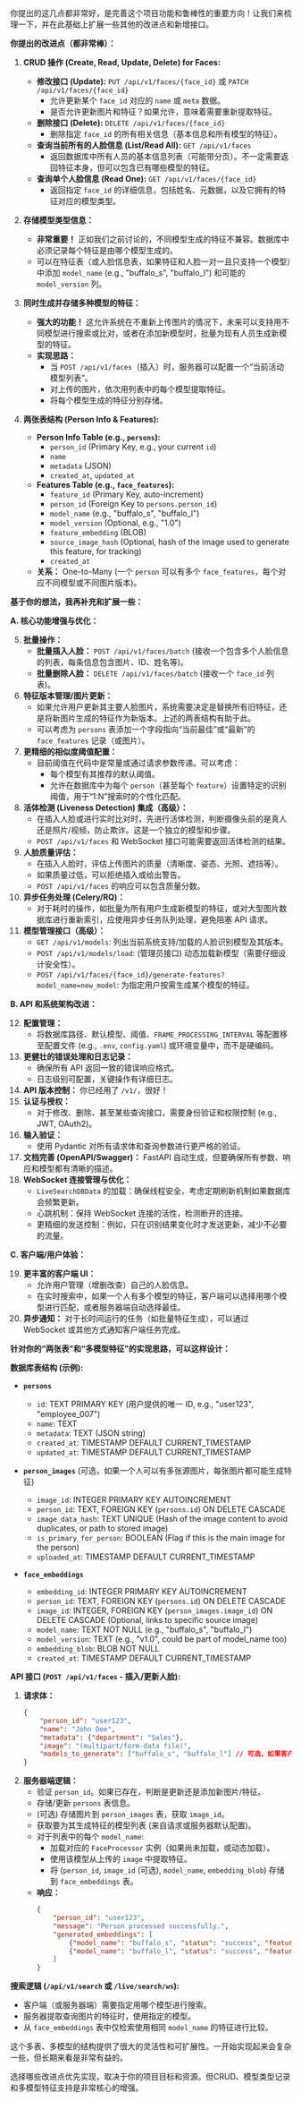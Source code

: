 你提出的这几点都非常好，是完善这个项目功能和鲁棒性的重要方向！让我们来梳理一下，并在此基础上扩展一些其他的改进点和新增接口。

**你提出的改进点（都非常棒）：**

1.  **CRUD 操作 (Create, Read, Update, Delete) for Faces:**
    *   **修改接口 (Update):** `PUT /api/v1/faces/{face_id}` 或 `PATCH /api/v1/faces/{face_id}`
        *   允许更新某个 `face_id` 对应的 `name` 或 `meta` 数据。
        *   是否允许更新图片和特征？如果允许，意味着需要重新提取特征。
    *   **删除接口 (Delete):** `DELETE /api/v1/faces/{face_id}`
        *   删除指定 `face_id` 的所有相关信息（基本信息和所有模型的特征）。
    *   **查询当前所有的人脸信息 (List/Read All):** `GET /api/v1/faces`
        *   返回数据库中所有人员的基本信息列表（可能带分页）。不一定需要返回特征本身，但可以包含已有哪些模型的特征。
    *   **查询单个人脸信息 (Read One):** `GET /api/v1/faces/{face_id}`
        *   返回指定 `face_id` 的详细信息，包括姓名、元数据，以及它拥有的特征对应的模型类型。

2.  **存储模型类型信息：**
    *   **非常重要！** 正如我们之前讨论的，不同模型生成的特征不兼容。数据库中必须记录每个特征是由哪个模型生成的。
    *   可以在特征表（或人脸信息表，如果特征和人脸一对一且只支持一个模型）中添加 `model_name` (e.g., "buffalo_s", "buffalo_l") 和可能的 `model_version` 列。

3.  **同时生成并存储多种模型的特征：**
    *   **强大的功能！** 这允许系统在不重新上传图片的情况下，未来可以支持用不同模型进行搜索或比对，或者在添加新模型时，批量为现有人员生成新模型的特征。
    *   **实现思路：**
        *   当 `POST /api/v1/faces`（插入）时，服务器可以配置一个“当前活动模型列表”。
        *   对上传的图片，依次用列表中的每个模型提取特征。
        *   将每个模型生成的特征分别存储。

4.  **两张表结构 (Person Info & Features):**
    *   **Person Info Table (e.g., `persons`):**
        *   `person_id` (Primary Key, e.g., your current `id`)
        *   `name`
        *   `metadata` (JSON)
        *   `created_at`, `updated_at`
    *   **Features Table (e.g., `face_features`):**
        *   `feature_id` (Primary Key, auto-increment)
        *   `person_id` (Foreign Key to `persons.person_id`)
        *   `model_name` (e.g., "buffalo_s", "buffalo_l")
        *   `model_version` (Optional, e.g., "1.0")
        *   `feature_embedding` (BLOB)
        *   `source_image_hash` (Optional, hash of the image used to generate this feature, for tracking)
        *   `created_at`
    *   **关系：** One-to-Many (一个 `person` 可以有多个 `face_features`，每个对应不同模型或不同图片版本)。

**基于你的想法，我再补充和扩展一些：**

**A. 核心功能增强与优化：**

5.  **批量操作：**
    *   **批量插入人脸：** `POST /api/v1/faces/batch` (接收一个包含多个人脸信息的列表，每条信息包含图片、ID、姓名等)。
    *   **批量删除人脸：** `DELETE /api/v1/faces/batch` (接收一个 `face_id` 列表)。
6.  **特征版本管理/图片更新：**
    *   如果允许用户更新其主要人脸图片，系统需要决定是替换所有旧特征，还是将新图片生成的特征作为新版本。上述的两表结构有助于此。
    *   可以考虑为 `persons` 表添加一个字段指向“当前最佳”或“最新”的 `face_features` 记录（或图片）。
7.  **更精细的相似度阈值配置：**
    *   目前阈值在代码中是常量或通过请求参数传递。可以考虑：
        *   每个模型有其推荐的默认阈值。
        *   允许在数据库中为每个 `person`（甚至每个 `feature`）设置特定的识别阈值，用于“1:N”搜索时的个性化匹配。
8.  **活体检测 (Liveness Detection) 集成（高级）：**
    *   在插入人脸或进行实时比对时，先进行活体检测，判断摄像头前的是真人还是照片/视频，防止欺诈。这是一个独立的模型和步骤。
    *   `POST /api/v1/faces` 和 WebSocket 接口可能需要返回活体检测的结果。
9.  **人脸质量评估：**
    *   在插入人脸时，评估上传图片的质量（清晰度、姿态、光照、遮挡等）。
    *   如果质量过低，可以拒绝插入或给出警告。
    *   `POST /api/v1/faces` 的响应可以包含质量分数。
10. **异步任务处理 (Celery/RQ)：**
    *   对于耗时的操作，如批量为所有用户生成新模型的特征，或对大型图片数据库进行重新索引，应使用异步任务队列处理，避免阻塞 API 请求。
11. **模型管理接口（高级）：**
    *   `GET /api/v1/models`: 列出当前系统支持/加载的人脸识别模型及其版本。
    *   `POST /api/v1/models/load`: (管理员接口) 动态加载新模型（需要仔细设计安全性）。
    *   `POST /api/v1/faces/{face_id}/generate-features?model_name=new_model`: 为指定用户按需生成某个模型的特征。

**B. API 和系统架构改进：**

12. **配置管理：**
    *   将数据库路径、默认模型、阈值、`FRAME_PROCESSING_INTERVAL` 等配置移至配置文件 (e.g., `.env`, `config.yaml`) 或环境变量中，而不是硬编码。
13. **更健壮的错误处理和日志记录：**
    *   确保所有 API 返回一致的错误响应格式。
    *   日志级别可配置，关键操作有详细日志。
14. **API 版本控制：** 你已经用了 `/v1/`，很好！
15. **认证与授权：**
    *   对于修改、删除、甚至某些查询接口，需要身份验证和权限控制 (e.g., JWT, OAuth2)。
16. **输入验证：**
    *   使用 Pydantic 对所有请求体和查询参数进行更严格的验证。
17. **文档完善 (OpenAPI/Swagger)：** FastAPI 自动生成，但要确保所有参数、响应和模型都有清晰的描述。
18. **WebSocket 连接管理与优化：**
    *   `LiveSearchDBData` 的加载：确保线程安全，考虑定期刷新机制如果数据库会频繁更新。
    *   心跳机制：保持 WebSocket 连接的活性，检测断开的连接。
    *   更精细的发送控制：例如，只在识别结果变化时才发送更新，减少不必要的流量。

**C. 客户端/用户体验：**

19. **更丰富的客户端 UI：**
    *   允许用户管理（增删改查）自己的人脸信息。
    *   在实时搜索中，如果一个人有多个模型的特征，客户端可以选择用哪个模型进行匹配，或者服务器端自动选择最佳。
20. **异步通知：** 对于长时间运行的任务（如批量特征生成），可以通过 WebSocket 或其他方式通知客户端任务完成。

**针对你的“两张表”和“多模型特征”的实现思路，可以这样设计：**

**数据库表结构 (示例):**

*   **`persons`**
    *   `id`: TEXT PRIMARY KEY (用户提供的唯一 ID, e.g., "user123", "employee_007")
    *   `name`: TEXT
    *   `metadata`: TEXT (JSON string)
    *   `created_at`: TIMESTAMP DEFAULT CURRENT_TIMESTAMP
    *   `updated_at`: TIMESTAMP DEFAULT CURRENT_TIMESTAMP

*   **`person_images`** (可选，如果一个人可以有多张源图片，每张图片都可能生成特征)
    *   `image_id`: INTEGER PRIMARY KEY AUTOINCREMENT
    *   `person_id`: TEXT, FOREIGN KEY (`persons.id`) ON DELETE CASCADE
    *   `image_data_hash`: TEXT UNIQUE (Hash of the image content to avoid duplicates, or path to stored image)
    *   `is_primary_for_person`: BOOLEAN (Flag if this is the main image for the person)
    *   `uploaded_at`: TIMESTAMP DEFAULT CURRENT_TIMESTAMP

*   **`face_embeddings`**
    *   `embedding_id`: INTEGER PRIMARY KEY AUTOINCREMENT
    *   `person_id`: TEXT, FOREIGN KEY (`persons.id`) ON DELETE CASCADE
    *   `image_id`: INTEGER, FOREIGN KEY (`person_images.image_id`) ON DELETE CASCADE (Optional, links to specific source image)
    *   `model_name`: TEXT NOT NULL (e.g., "buffalo_s", "buffalo_l")
    *   `model_version`: TEXT (e.g., "v1.0", could be part of model_name too)
    *   `embedding_blob`: BLOB NOT NULL
    *   `created_at`: TIMESTAMP DEFAULT CURRENT_TIMESTAMP

**API 接口 (`POST /api/v1/faces` - 插入/更新人脸):**

1.  **请求体：**
    ```json
    {
        "person_id": "user123",
        "name": "John Doe",
        "metadata": {"department": "Sales"},
        "image": "(multipart/form-data file)",
        "models_to_generate": ["buffalo_s", "buffalo_l"] // 可选，如果客户端想指定
    }
    ```
2.  **服务器端逻辑：**
    *   验证 `person_id`。如果已存在，判断是更新还是添加新图片/特征。
    *   存储/更新 `persons` 表信息。
    *   (可选) 存储图片到 `person_images` 表，获取 `image_id`。
    *   获取要为其生成特征的模型列表 (来自请求或服务器默认配置)。
    *   对于列表中的每个 `model_name`:
        *   加载对应的 `FaceProcessor` 实例（如果尚未加载，或动态加载）。
        *   使用该模型从上传的 `image` 中提取特征。
        *   将 (`person_id`, `image_id` (可选), `model_name`, `embedding_blob`) 存储到 `face_embeddings` 表。
    *   **响应：**
        ```json
        {
            "person_id": "user123",
            "message": "Person processed successfully.",
            "generated_embeddings": [
                {"model_name": "buffalo_s", "status": "success", "feature_size": 512},
                {"model_name": "buffalo_l", "status": "success", "feature_size": 512}
            ]
        }
        ```

**搜索逻辑 (`/api/v1/search` 或 `/live/search/ws`):**

*   客户端（或服务器端）需要指定用哪个模型进行搜索。
*   服务器提取查询图片的特征时，使用指定的模型。
*   从 `face_embeddings` 表中仅检索使用相同 `model_name` 的特征进行比较。

这个多表、多模型的结构提供了很大的灵活性和可扩展性。一开始实现起来会复杂一些，但长期来看是非常有益的。

选择哪些改进点优先实现，取决于你的项目目标和资源。但CRUD、模型类型记录和多模型特征支持是非常核心的增强。
